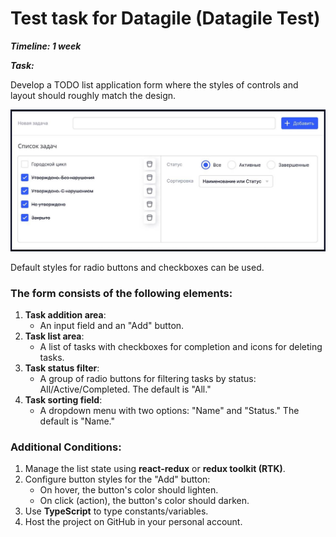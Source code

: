 # Test task for Datagile (Datagile Test)
***Timeline: 1 week***

***Task:***

Develop a TODO list application form where the styles of controls and layout should roughly match the design.

![Design](https://github.com/efshchogolev/datagile-test/blob/main/design.png?raw=true)

Default styles for radio buttons and checkboxes can be used.

### **The form consists of the following elements:**

1. **Task addition area**: 
   - An input field and an "Add" button.
2. **Task list area**: 
   - A list of tasks with checkboxes for completion and icons for deleting tasks.
3. **Task status filter**: 
   - A group of radio buttons for filtering tasks by status: All/Active/Completed. The default is "All."
4. **Task sorting field**: 
   - A dropdown menu with two options: "Name" and "Status." The default is "Name."

### **Additional Conditions:**

1. Manage the list state using **react-redux** or **redux toolkit (RTK)**.
2. Configure button styles for the "Add" button:
   - On hover, the button's color should lighten.
   - On click (action), the button's color should darken.
3. Use **TypeScript** to type constants/variables.
4. Host the project on GitHub in your personal account.
